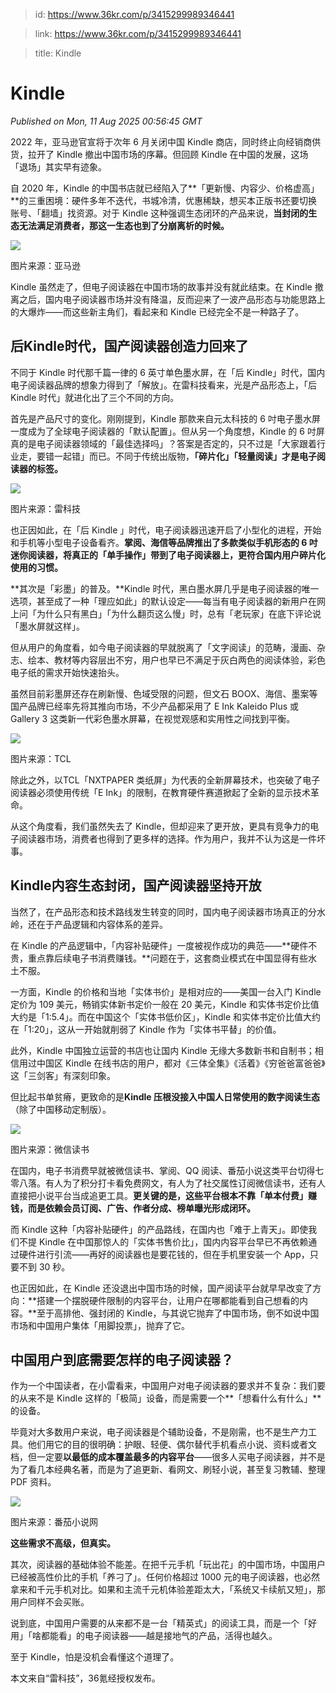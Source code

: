 > id: https://www.36kr.com/p/3415299989346441

> link: https://www.36kr.com/p/3415299989346441

> title: Kindle

# Kindle
_Published on Mon, 11 Aug 2025 00:56:45 GMT_

2022 年，亚马逊官宣将于次年 6 月关闭中国 Kindle 商店，同时终止向经销商供货，拉开了 Kindle 撤出中国市场的序幕。但回顾 Kindle 在中国的发展，这场「退场」其实早有迹象。

自 2020 年，Kindle 的中国书店就已经陷入了**「更新慢、内容少、价格虚高」**的三重困境：硬件多年不迭代，书城冷清，优惠稀缺，想买本正版书还要切换账号、「翻墙」找资源。对于 Kindle 这种强调生态闭环的产品来说，**当封闭的生态无法满足消费者，那这一生态也到了分崩离析的时候。**

![](https://img.36krcdn.com/hsossms/20250809/v2_7bedc08766e8462a877f246916d2fd11@1547419282_oswg2063996oswg2134oswg1316_img_000?x-oss-process=image/format,jpg/interlace,1)

图片来源：亚马逊

Kindle 虽然走了，但电子阅读器在中国市场的故事并没有就此结束。在 Kindle 撤离之后，国内电子阅读器市场并没有降温，反而迎来了一波产品形态与功能思路上的大爆炸——而这些新主角们，看起来和 Kindle 已经完全不是一种路子了。

**后Kindle时代，国产阅读器创造力回来了**
-------------------------

不同于 Kindle 时代那千篇一律的 6 英寸单色墨水屏，在「后 Kindle」时代，国内电子阅读器品牌的想象力得到了「解放」。在雷科技看来，光是产品形态上，「后 Kindle 时代」就进化出了三个不同的方向。

首先是产品尺寸的变化。刚刚提到，Kindle 那款来自元太科技的 6 吋电子墨水屏一度成为了全球电子阅读器的「默认配置」。但从另一个角度想，Kindle 的 6 吋屏真的是电子阅读器领域的「最佳选择吗」？答案是否定的，只不过是「大家跟着行业走，要错一起错」而已。不同于传统出版物，**「碎片化」「轻量阅读」才是电子阅读器的标签。**

![](https://img.36krcdn.com/hsossms/20250809/v2_c219089c327543689ba8e76bf144d647@1547419282_oswg2876170oswg1492oswg1650_img_000?x-oss-process=image/format,jpg/interlace,1)

图片来源：雷科技

也正因如此，在「后 Kindle 」时代，电子阅读器迅速开启了小型化的进程，开始和手机等小型电子设备看齐。**掌阅、海信等品牌推出了多款类似手机形态的 6 吋迷你阅读器，将真正的「单手操作」带到了电子阅读器上，更符合国内用户碎片化使用的习惯。**

**其次是「彩墨」的普及。**Kindle 时代，黑白墨水屏几乎是电子阅读器的唯一选项，甚至成了一种「理应如此」的默认设定——每当有电子阅读器的新用户在网上问「为什么只有黑白」「为什么翻页这么慢」时，总有「老玩家」在底下评论说「墨水屏就这样」。

但从用户的角度看，如今电子阅读器的早就脱离了「文字阅读」的范畴，漫画、杂志、绘本、教材等内容层出不穷，用户也早已不满足于灰白两色的阅读体验，彩色电子纸的需求开始快速抬头。

虽然目前彩墨屏还存在刷新慢、色域受限的问题，但文石 BOOX、海信、墨案等国产品牌已经率先将其推向市场，不少产品都采用了 E Ink Kaleido Plus 或 Gallery 3 这类新一代彩色墨水屏幕，在视觉观感和实用性之间找到平衡。

![](https://img.36krcdn.com/hsossms/20250809/v2_8fbd137b062349c894a44ce4a35501a6@1547419282_oswg151234oswg430oswg430_img_000?x-oss-process=image/format,jpg/interlace,1)

图片来源：TCL

除此之外，以TCL「NXTPAPER 类纸屏」为代表的全新屏幕技术，也突破了电子阅读器必须使用传统「E Ink」的限制，在教育硬件赛道掀起了全新的显示技术革命。

从这个角度看，我们虽然失去了 Kindle，但却迎来了更开放，更具有竞争力的电子阅读器市场，消费者也得到了更多样的选择。作为用户，我并不认为这是一件坏事。

**Kindle内容生态封闭，国产阅读器坚持开放**
--------------------------

当然了，在产品形态和技术路线发生转变的同时，国内电子阅读器市场真正的分水岭，还在于产品逻辑和内容体系的差异。

在 Kindle 的产品逻辑中，「内容补贴硬件」一度被视作成功的典范——**硬件不贵，重点靠后续电子书消费赚钱。**问题在于，这套商业模式在中国显得有些水土不服。

一方面，Kindle 的价格和当地「实体书价」是相对应的——美国一台入门 Kindle定价为 109 美元，畅销实体新书定价一般在 20 美元，Kindle 和实体书定价比值大约是「1:5.4」。而在中国这个「实体书低价区」，Kindle 和实体书定价比值大约在「1:20」，这从一开始就削弱了 Kindle 作为「实体书平替」的价值。

此外，Kindle 中国独立运营的书店也让国内 Kindle 无缘大多数新书和自制书；相信用过中国区 Kindle 在线书店的用户，都对《三体全集》《活着》《穷爸爸富爸爸》这「三剑客」有深刻印象。

但比起书单贫瘠，更致命的是**Kindle 压根没接入中国人日常使用的数字阅读生态**（除了中国移动定制版）。

![](https://img.36krcdn.com/hsossms/20250809/v2_528d9f8ccdb948869b4ec78eb3380117@1547419282_oswg1146332oswg2452oswg1272_img_000?x-oss-process=image/format,jpg/interlace,1)

图片来源：微信读书

在国内，电子书消费早就被微信读书、掌阅、QQ 阅读、番茄小说这类平台切得七零八落。有人为了积分打卡看免费网文，有人为了社交属性订阅微信读书，还有人直接把小说平台当成追更工具。**更关键的是，这些平台根本不靠「单本付费」赚钱，而是依赖会员订阅、广告、作者分成、榜单曝光形成闭环。**

而 Kindle 这种「内容补贴硬件」的产品路线，在国内也「难于上青天」。即使我们不提 Kindle 在中国那惊人的「实体书售价比」，国内内容平台早已不再依赖通过硬件进行引流——再好的阅读器也是要花钱的，但在手机里安装一个 App，只要不到 30 秒。

也正因如此，在 Kindle 还没退出中国市场的时候，国产阅读平台就早早改变了方向：**搭建一个摆脱硬件限制的内容平台，让用户在哪都能看到自己想看的内容。**至于高排他、强封闭的 Kindle，与其说它抛弃了中国市场，倒不如说中国市场和中国用户集体「用脚投票」，抛弃了它。

**中国用户到底需要怎样的电子阅读器？**
---------------------

作为一个中国读者，在小雷看来，中国用户对电子阅读器的要求并不复杂：我们要的从来不是 Kindle 这样的「极简」设备，而是需要一个**「想看什么有什么」**的设备。

毕竟对大多数用户来说，电子阅读器是个辅助设备，不是刚需，也不是生产力工具。他们用它的目的很明确：护眼、轻便、偶尔替代手机看点小说、资料或者文档，但一定要**以最低的成本覆盖最多的内容平台**——很多人买电子阅读器，并不是为了看几本经典名著，而是为了追更新、看网文、刷轻小说，甚至复习教辅、整理 PDF 资料。

![](https://img.36krcdn.com/hsossms/20250809/v2_e1c1dc7530be403299693ad72473c43d@1547419282_oswg1126330oswg2436oswg1438_img_000?x-oss-process=image/format,jpg/interlace,1)

图片来源：番茄小说网

**这些需求不高级，但真实。**

其次，阅读器的基础体验不能差。在把千元手机「玩出花」的中国市场，中国用户已经被高性价比的手机「养刁了」。任何价格超过 1000 元的电子阅读器，也必然拿来和千元手机对比。如果和主流千元机体验差距太大，「系统又卡续航又短」，那用户同样不会买账。

说到底，中国用户需要的从来都不是一台「精英式」的阅读工具，而是一个「好用」「啥都能看」的电子阅读器——越是接地气的产品，活得也越久。

至于 Kindle，怕是没机会看懂这个道理了。

本文来自“雷科技”，36氪经授权发布。
